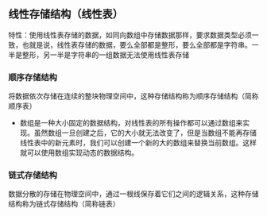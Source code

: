 ## 线性存储结构（线性表）
特性：使用线性表存储的数据，如同向数组中存储数据那样，要求数据类型必须一致，也就是说，线性表存储的数据，要么全部都是整形，要么全部都是字符串。一半是整形，另一半是字符串的一组数据无法使用线性表存储
### 顺序存储结构
将数据依次存储在连续的整块物理空间中，这种存储结构称为顺序存储结构（简称顺序表）
- 数组是一种大小固定的数据结构，对线性表的所有操作都可以通过数组来实现。虽然数组一旦创建之后，它的大小就无法改变了，但是当数组不能再存储线性表中的新元素时，我们可以创建一个新的大的数组来替换当前数组。这样就可以使用数组实现动态的数据结构。

### 链式存储结构
数据分散的存储在物理空间中，通过一根线保存着它们之间的逻辑关系，这种存储结构称为链式存储结构（简称链表）